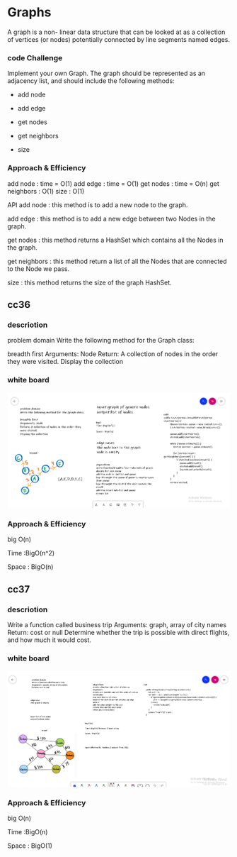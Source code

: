 # Graphs
A graph is a non- linear data structure that can be looked at as a collection of vertices (or nodes) potentially connected by line segments named edges.

### code Challenge
Implement your own Graph. The graph should be represented as an adjacency list, and should include the following methods:

* add node

* add edge

* get nodes

* get neighbors

* size

### Approach & Efficiency
add node : time = O(1) 
add edge : time = O(1) 
get nodes : time = O(n)
get neighbors : O(1)
size : O(1) 

API
add node : this method is to add a new node to the graph.

add edge : this method is to add a new edge between two Nodes in the graph.

get nodes : this method returns a HashSet which contains all the Nodes in the graph.

get neighbors : this method return a list of all the Nodes that are connected to the Node we pass.

size : this method returns the size of the graph HashSet.

## cc36

### descriotion

problem domain Write the following method for the Graph class:

breadth first Arguments: Node Return: A collection of nodes in the order they were visited. Display the collection


### white board

![img](img/ccc36.PNG)

### Approach & Efficiency
big O(n)

Time :BigO(n^2) 

Space : BigO(n) 

## cc37

### descriotion

Write a function called business trip
Arguments: graph, array of city names
Return: cost or null
Determine whether the trip is possible with direct flights, and how much it would cost.

### white board

![img](img/cc37.PNG)

### Approach & Efficiency
big O(n)

Time :BigO(n)

Space : BigO(1) 


